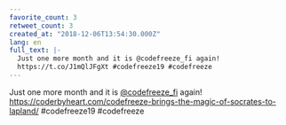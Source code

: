 ```yaml
---
favorite_count: 3
retweet_count: 3
created_at: "2018-12-06T13:54:30.000Z"
lang: en
full_text: |-
  Just one more month and it is @codefreeze_fi again!
  https://t.co/J1mQlJFgXt #codefreeze19 #codefreeze
---
```


Just one more month and it is
[@codefreeze_fi](https://twitter.com/codefreeze_fi) again!
<https://coderbyheart.com/codefreeze-brings-the-magic-of-socrates-to-lapland/>
#codefreeze19 #codefreeze
